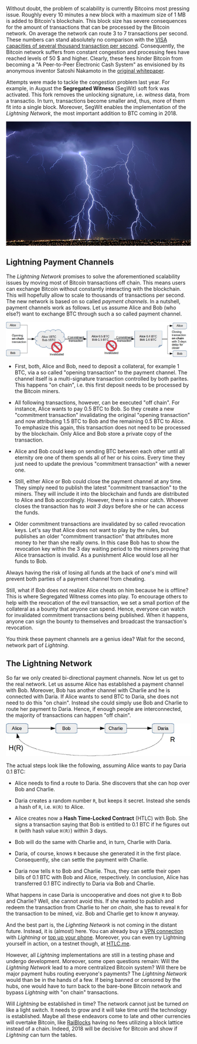 Without doubt, the problem of scalability is currently Bitcoins most pressing issue. Roughly every 10 minutes a new block with a maximum size of 1 MB is added to Bitcoin's blockchain. This block size has severe consequences for the amount of transactions that can be processed by the Bitcoin network. On average the network can route 3 to 7 transactions per second. These numbers can stand absolutely no comparison with the [VISA capacities of several thousand transaction per second](https://en.bitcoin.it/wiki/Scalability). Consequently, the Bitcoin network suffers from constant congestion and processing fees have reached levels of 50 $ and higher. Clearly, these fees hinder Bitcoin from becoming a "A Peer-to-Peer Electronic Cash System" as envisioned by its anonymous inventor Satoshi Nakamoto in the [original whitepaper](https://bitcoin.org/bitcoin.pdf).

Attempts were made to tackle the congestion problem last year. For example, in August the **Segregated Witness** (SegWit) soft fork was activated. This fork removes the unlocking signature, i.e. *witness* data, from a transactio. In turn, transactions become smaller and, thus, more of them fit into a single block. Moreover, SegWit enables the implementation of the *Lightning Network*, the most important addition to BTC coming in 2018.

![thunder](https://raw.githubusercontent.com/SmokinCaterpillar/blog/master/bitcoin2018/lightning.jpg)

## Lightning Payment Channels

The *Lightning Network* promises to solve the aforementioned scalability issues by moving most of Bitcoin transactions off chain. This means users can exchange Bitcoin without constantly interacting with the blockchain. This will hopefully allow to scale to thousands of transactions per second. The new network is based on so called *payment channels*. In a nutshell, payment channels work as follows. Let us assume Alice and Bob (who else?) want to exchange BTC through such a so called payment channel.

![channel](https://raw.githubusercontent.com/SmokinCaterpillar/blog/master/2017_01_22_lightning/channel.jpg)

* First, both, Alice and Bob, need to deposit a collateral, for example 1 BTC, via a so called "opening transaction" to the payment channel. The channel itself is a multi-signature transaction controlled by both parites. This happens "on chain", i.e. this first deposit needs to be processed by the Bitcoin miners.

* All following transactions, however, can be executed "off chain". For instance, Alice wants to pay 0.5 BTC to Bob. So they create a new "commitment transaction" invalidating the original "opening transaction" and now attributing 1.5 BTC to Bob and the remaining 0.5 BTC to Alice. To emphasize this again, this transaction does not need to be processed by the blockchain. Only Alice and Bob store a private copy of the transaction.

* Alice and Bob could keep on sending BTC between each other until all eternity ore one of them spends all of her or his coins. Every time they just need to update the previous "commitment transaction" with a newer one.

* Still, either Alice or Bob could close the payment channel at any time. They simply need to publish the latest "commitment transaction" to the miners. They will include it into the blockchain and funds are distributed to Alice and Bob accordingly. However, there is a minor catch. Whoever closes the transaction has to *wait 3 days* before she or he can access the funds.

* Older commitment transactions are invalidated by so called revocation keys. Let's say that Alice does not want to play by the rules, but publishes an older "commitment transaction" that attributes more money to her than she really owns. In this case Bob has to show the revocation key within the 3 day waiting period to the miners proving that Alice transaction is invalid. As a punishment Alice would lose all her funds to Bob.

Always having the risk of losing all funds at the back of one's mind will prevent both parties of a payment channel from cheating.

Still, what if Bob does not realize Alice cheats on him because he is offline? This is where Segregated Witness comes into play. To encourage others to help with the revocation of the evil transaction, we set a small portion of the collateral as a bounty that anyone can spend. Hence, everyone can watch for invalidated commitment transactions being published. When it happens, anyone can sign the bounty to themselves and broadcast the transaction's revocation.

You think these payment channels are a genius idea? Wait for the second, network part of *Lightning*.

## The Lightning Network

So far we only created bi-directional payment channels. Now let us get to the real network. Let us assume Alice has established a payment channel with Bob. Moreover, Bob has another channel with Charlie and he is connected with Daria. If Alice wants to send BTC to Daria, she does not need to do this "on chain". Instead she could simply use Bob and Charlie to route her payment to Daria. Hence, if enough people are interconnected, the majority of transactions can happen "off chain".

![network](https://raw.githubusercontent.com/SmokinCaterpillar/blog/master/2017_01_22_lightning/network.jpg)

The actual steps look like the following, assuming Alice wants to pay Daria 0.1 BTC:

* Alice needs to find a route to Daria. She discovers that she can hop over Bob and Charlie.

* Daria creates a random number `R`, but keeps it secret. Instead she sends a hash of `R`, i.e. `H(R)` to Alice.

* Alice creates now a **Hash Time-Locked Contract** (HTLC) with Bob. She signs a transaction saying that Bob is entitled to 0.1 BTC if he figures out `R` (with hash value `H(R)`) within 3 days.

* Bob will do the same with Charlie and, in turn, Charlie with Daria.

* Daria, of course, knows `R` because she generated it in the first place. Consequently, she can settle the payment with Charlie.

* Daria now tells `R` to Bob and Charlie. Thus, they can settle their open bills of 0.1 BTC with Bob and Alice, respectively. In conclusion, Alice has transferred 0.1 BTC indirectly to Daria via Bob and Charlie.

What happens in case Daria is uncooperative and does not give `R` to Bob and Charlie? Well, she cannot avoid this.  If she wanted to publish and redeem the transaction from Charlie to her *on chain*, she has to reveal `R` for the transaction to be mined, viz. Bob and Charlie get to know `R` anyway.

And the best part is, the *Lighnting Network* is not coming in the distant future. Instead, it is (almost) here. You can already buy a [VPN connection](https://news.bitcoin.com/vpn-provider-now-accepts-lightning-network-payments/) with *Lightning* or [top up your phone](https://www.coindesk.com/payment-provider-bitrefill-runs-successful-lightning-transaction-test/). Moreover, you can even try Lightning yourself in action, on a testnet though, at [HTLC.me](https://htlc.me/).

However, all *Lightning* implementations are still in a testing phase and undergo development. Moreover, some open questions remain: Will the *Lightning Network* lead to a more centralized Bitcoin system? Will there be major payment hubs routing everyone's payments? The *Lightning Network* would than be in the hands of a few. If being banned or censored by the hubs, one would have to turn back to the bare-bone Bitcoin network and bypass *Lightning* with "on chain" transactions.

Will *Lightning* be established in time? The network cannot just be turned *on* like a light switch. It needs to grow and it will take time until the technology is established. Maybe all these endeavors come to late and other currencies will overtake Bitcoin, like [RaiBlocks](https://raiblocks.net/) having no fees utilizing a block lattice instead of a chain. Indeed, 2018 will be decisive for Bitcoin and show if *Lightning* can turn the tables.
